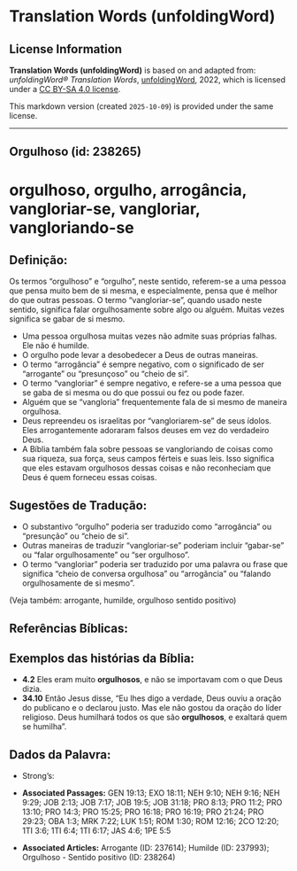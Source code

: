 # Translation Words (unfoldingWord)

## License Information

**Translation Words (unfoldingWord)** is based on and adapted from: _unfoldingWord® Translation Words_, [unfoldingWord](https://unfoldingword.org/utw), 2022, which is licensed under a [CC BY-SA 4.0 license](https://creativecommons.org/licenses/by-sa/4.0/legalcode.en).

This markdown version (created `2025-10-09`) is provided under the same license.



--------------------------------

## Orgulhoso (id: 238265)

orgulhoso, orgulho, arrogância, vangloriar\-se, vangloriar, vangloriando\-se
============================================================================

Definição:
----------

Os termos “orgulhoso” e “orgulho”, neste sentido, referem\-se a uma pessoa que pensa muito bem de si mesma, e especialmente, pensa que é melhor do que outras pessoas. O termo “vangloriar\-se”, quando usado neste sentido, significa falar orgulhosamente sobre algo ou alguém. Muitas vezes significa se gabar de si mesmo.

* Uma pessoa orgulhosa muitas vezes não admite suas próprias falhas. Ele não é humilde.
* O orgulho pode levar a desobedecer a Deus de outras maneiras.
* O termo “arrogância” é sempre negativo, com o significado de ser “arrogante” ou “presunçoso” ou “cheio de si”.
* O termo “vangloriar” é sempre negativo, e refere\-se a uma pessoa que se gaba de si mesma ou do que possui ou fez ou pode fazer.
* Alguém que se “vangloria” frequentemente fala de si mesmo de maneira orgulhosa.
* Deus repreendeu os israelitas por “vangloriarem\-se” de seus ídolos. Eles arrogantemente adoraram falsos deuses em vez do verdadeiro Deus.
* A Bíblia também fala sobre pessoas se vangloriando de coisas como sua riqueza, sua força, seus campos férteis e suas leis. Isso significa que eles estavam orgulhosos dessas coisas e não reconheciam que Deus é quem forneceu essas coisas.

Sugestões de Tradução:
----------------------

* O substantivo “orgulho” poderia ser traduzido como “arrogância” ou “presunção” ou “cheio de si”.
* Outras maneiras de traduzir “vangloriar\-se” poderiam incluir “gabar\-se” ou “falar orgulhosamente” ou “ser orgulhoso”.
* O termo “vangloriar” poderia ser traduzido por uma palavra ou frase que significa “cheio de conversa orgulhosa” ou “arrogância” ou “falando orgulhosamente de si mesmo”.

(Veja também: arrogante, humilde, orgulhoso sentido positivo)

Referências Bíblicas:
---------------------

Exemplos das histórias da Bíblia:
---------------------------------

* **4\.2** Eles eram muito **orgulhosos**, e não se importavam com o que Deus dizia.
* **34\.10** Então Jesus disse, “Eu lhes digo a verdade, Deus ouviu a oração do publicano e o declarou justo. Mas ele não gostou da oração do líder religioso. Deus humilhará todos os que são **orgulhosos**, e exaltará quem se humilha”.

Dados da Palavra:
-----------------

* Strong’s:

* **Associated Passages:** GEN 19:13; EXO 18:11; NEH 9:10; NEH 9:16; NEH 9:29; JOB 2:13; JOB 7:17; JOB 19:5; JOB 31:18; PRO 8:13; PRO 11:2; PRO 13:10; PRO 14:3; PRO 15:25; PRO 16:18; PRO 16:19; PRO 21:24; PRO 29:23; OBA 1:3; MRK 7:22; LUK 1:51; ROM 1:30; ROM 12:16; 2CO 12:20; 1TI 3:6; 1TI 6:4; 1TI 6:17; JAS 4:6; 1PE 5:5
* **Associated Articles:** Arrogante (ID: 237614); Humilde (ID: 237993); Orgulhoso - Sentido positivo (ID: 238264)

